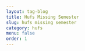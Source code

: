 ```yaml
---
layout: tag-blog
title: Hufs Missing Semester
slug: hufs missing semester
category: hufs
menu: false
order: 1
---
```

